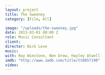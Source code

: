 ```yaml
---
layout: project
title: The Sweeney
category: [Film, All]

image: "/uploads/the-sweeney.jpg"
date: 2013-03-01 00:00 Z
role: Music Consultant
client: 
director: Nick Love
music: 
with: Ray Winstone, Ben Drew, Hayley Atwell
imdb: "http://www.imdb.com/title/tt0857190"
video: 
---
```



